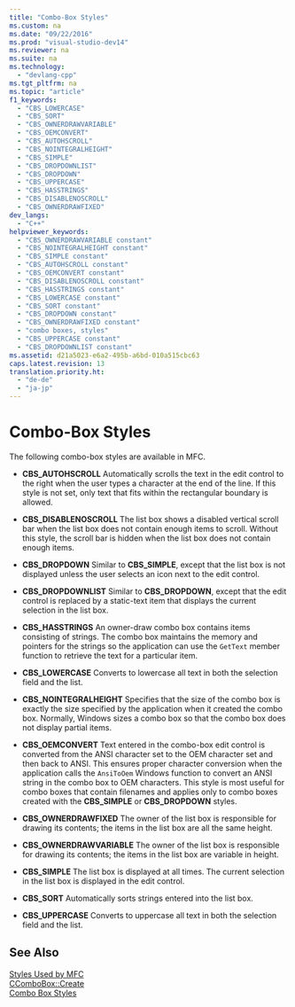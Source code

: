 ```yaml
---
title: "Combo-Box Styles"
ms.custom: na
ms.date: "09/22/2016"
ms.prod: "visual-studio-dev14"
ms.reviewer: na
ms.suite: na
ms.technology: 
  - "devlang-cpp"
ms.tgt_pltfrm: na
ms.topic: "article"
f1_keywords: 
  - "CBS_LOWERCASE"
  - "CBS_SORT"
  - "CBS_OWNERDRAWVARIABLE"
  - "CBS_OEMCONVERT"
  - "CBS_AUTOHSCROLL"
  - "CBS_NOINTEGRALHEIGHT"
  - "CBS_SIMPLE"
  - "CBS_DROPDOWNLIST"
  - "CBS_DROPDOWN"
  - "CBS_UPPERCASE"
  - "CBS_HASSTRINGS"
  - "CBS_DISABLENOSCROLL"
  - "CBS_OWNERDRAWFIXED"
dev_langs: 
  - "C++"
helpviewer_keywords: 
  - "CBS_OWNERDRAWVARIABLE constant"
  - "CBS_NOINTEGRALHEIGHT constant"
  - "CBS_SIMPLE constant"
  - "CBS_AUTOHSCROLL constant"
  - "CBS_OEMCONVERT constant"
  - "CBS_DISABLENOSCROLL constant"
  - "CBS_HASSTRINGS constant"
  - "CBS_LOWERCASE constant"
  - "CBS_SORT constant"
  - "CBS_DROPDOWN constant"
  - "CBS_OWNERDRAWFIXED constant"
  - "combo boxes, styles"
  - "CBS_UPPERCASE constant"
  - "CBS_DROPDOWNLIST constant"
ms.assetid: d21a5023-e6a2-495b-a6bd-010a515cbc63
caps.latest.revision: 13
translation.priority.ht: 
  - "de-de"
  - "ja-jp"
---
```

# Combo-Box Styles
The following combo-box styles are available in MFC.  
  
-   **CBS_AUTOHSCROLL** Automatically scrolls the text in the edit control to the right when the user types a character at the end of the line. If this style is not set, only text that fits within the rectangular boundary is allowed.  
  
-   **CBS_DISABLENOSCROLL** The list box shows a disabled vertical scroll bar when the list box does not contain enough items to scroll. Without this style, the scroll bar is hidden when the list box does not contain enough items.  
  
-   **CBS_DROPDOWN** Similar to **CBS_SIMPLE**, except that the list box is not displayed unless the user selects an icon next to the edit control.  
  
-   **CBS_DROPDOWNLIST** Similar to **CBS_DROPDOWN**, except that the edit control is replaced by a static-text item that displays the current selection in the list box.  
  
-   **CBS_HASSTRINGS** An owner-draw combo box contains items consisting of strings. The combo box maintains the memory and pointers for the strings so the application can use the `GetText` member function to retrieve the text for a particular item.  
  
-   **CBS_LOWERCASE** Converts to lowercase all text in both the selection field and the list.  
  
-   **CBS_NOINTEGRALHEIGHT** Specifies that the size of the combo box is exactly the size specified by the application when it created the combo box. Normally, Windows sizes a combo box so that the combo box does not display partial items.  
  
-   **CBS_OEMCONVERT** Text entered in the combo-box edit control is converted from the ANSI character set to the OEM character set and then back to ANSI. This ensures proper character conversion when the application calls the `AnsiToOem` Windows function to convert an ANSI string in the combo box to OEM characters. This style is most useful for combo boxes that contain filenames and applies only to combo boxes created with the **CBS_SIMPLE** or **CBS_DROPDOWN** styles.  
  
-   **CBS_OWNERDRAWFIXED** The owner of the list box is responsible for drawing its contents; the items in the list box are all the same height.  
  
-   **CBS_OWNERDRAWVARIABLE** The owner of the list box is responsible for drawing its contents; the items in the list box are variable in height.  
  
-   **CBS_SIMPLE** The list box is displayed at all times. The current selection in the list box is displayed in the edit control.  
  
-   **CBS_SORT** Automatically sorts strings entered into the list box.  
  
-   **CBS_UPPERCASE** Converts to uppercase all text in both the selection field and the list.  
  
## See Also  
 [Styles Used by MFC](../vs140/styles-used-by-mfc.md)   
 [CComboBox::Create](../vs140/ccombobox--create.md)   
 [Combo Box Styles](_win32_combo_box_styles)